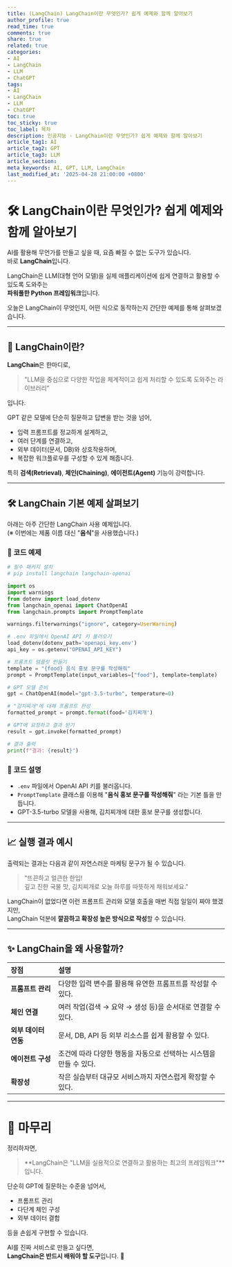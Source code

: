 ```yaml
---
title: (LangChain) LangChain이란 무엇인가? 쉽게 예제와 함께 알아보기
author_profile: true
read_time: true
comments: true
share: true
related: true
categories:
- AI
- LangChain
- LLM
- ChatGPT
tags:
- AI
- LangChain
- LLM
- ChatGPT
toc: true
toc_sticky: true
toc_label: 목차
description: 인공지능 - LangChain이란 무엇인가? 쉽게 예제와 함께 알아보기
article_tag1: AI
article_tag2: GPT
article_tag3: LLM
article_section: 
meta_keywords: AI, GPT, LLM, LangChain
last_modified_at: '2025-04-28 21:00:00 +0800'
---
```



# 🛠 LangChain이란 무엇인가? 쉽게 예제와 함께 알아보기

AI를 활용해 무언가를 만들고 싶을 때, 요즘 빠질 수 없는 도구가 있습니다.  
바로 **LangChain**입니다.

LangChain은 LLM(대형 언어 모델)을 실제 애플리케이션에 쉽게 연결하고 활용할 수 있도록 도와주는  
**파워풀한 Python 프레임워크**입니다.

오늘은 LangChain이 무엇인지, 어떤 식으로 동작하는지 간단한 예제를 통해 살펴보겠습니다.

---

## 🚀 LangChain이란?

**LangChain**은 한마디로,

> "LLM을 중심으로 다양한 작업을 체계적이고 쉽게 처리할 수 있도록 도와주는 라이브러리"

입니다.

GPT 같은 모델에 단순히 질문하고 답변을 받는 것을 넘어,  
- 입력 프롬프트를 정교하게 설계하고,
- 여러 단계를 연결하고,
- 외부 데이터(문서, DB)와 상호작용하며,
- 복잡한 워크플로우를 구성할 수 있게 해줍니다.

특히 **검색(Retrieval)**, **체인(Chaining)**, **에이전트(Agent)** 기능이 강력합니다.

---

## 🛠 LangChain 기본 예제 살펴보기

아래는 아주 간단한 LangChain 사용 예제입니다.  
(※ 이번에는 제품 이름 대신 "**음식**"을 사용했습니다.)

### 📄 코드 예제

```python
# 필수 패키지 설치
# pip install langchain langchain-openai

import os
import warnings
from dotenv import load_dotenv
from langchain_openai import ChatOpenAI
from langchain.prompts import PromptTemplate

warnings.filterwarnings("ignore", category=UserWarning)

# .env 파일에서 OpenAI API 키 불러오기
load_dotenv(dotenv_path='openapi_key.env')
api_key = os.getenv("OPENAI_API_KEY")

# 프롬프트 템플릿 만들기
template = "{food} 음식 홍보 문구를 작성해줘"
prompt = PromptTemplate(input_variables=["food"], template=template)

# GPT 모델 준비
gpt = ChatOpenAI(model="gpt-3.5-turbo", temperature=0)

# "김치찌개"에 대해 프롬프트 완성
formatted_prompt = prompt.format(food='김치찌개')

# GPT에 요청하고 결과 받기
result = gpt.invoke(formatted_prompt)

# 결과 출력
print(f"결과: {result}")
```

### 🧩 코드 설명
- `.env` 파일에서 OpenAI API 키를 불러옵니다.
- `PromptTemplate` 클래스를 이용해 "**음식 홍보 문구를 작성해줘**" 라는 기본 틀을 만듭니다.
- GPT-3.5-turbo 모델을 사용해, 김치찌개에 대한 홍보 문구를 생성합니다.

---

## 📈 실행 결과 예시

출력되는 결과는 다음과 같이 자연스러운 마케팅 문구가 될 수 있습니다.

> "뜨끈하고 얼큰한 한입!  
> 깊고 진한 국물 맛, 김치찌개로 오늘 하루를 따뜻하게 채워보세요."

LangChain이 없었다면 이런 프롬프트 관리와 모델 호출을 매번 직접 일일이 짜야 했겠지만,  
LangChain 덕분에 **깔끔하고 확장성 높은 방식으로 작성**할 수 있습니다.

---

## ✨ LangChain을 왜 사용할까?

| 장점 | 설명 |
|:---|:---|
| **프롬프트 관리** | 다양한 입력 변수를 활용해 유연한 프롬프트를 작성할 수 있다. |
| **체인 연결** | 여러 작업(검색 → 요약 → 생성 등)을 순서대로 연결할 수 있다. |
| **외부 데이터 연동** | 문서, DB, API 등 외부 리소스를 쉽게 활용할 수 있다. |
| **에이전트 구성** | 조건에 따라 다양한 행동을 자동으로 선택하는 시스템을 만들 수 있다. |
| **확장성** | 작은 실습부터 대규모 서비스까지 자연스럽게 확장할 수 있다. |

---

# 📝 마무리

정리하자면,  
> **LangChain은 "LLM을 실용적으로 연결하고 활용하는 최고의 프레임워크"**입니다.

단순히 GPT에 질문하는 수준을 넘어서,  
- 프롬프트 관리
- 다단계 체인 구성
- 외부 데이터 결합

등을 손쉽게 구현할 수 있습니다.

AI를 진짜 서비스로 만들고 싶다면,  
**LangChain은 반드시 배워야 할 도구**입니다. 🚀
